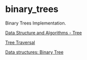 # binary_trees
Binary Trees Implementation.

[Data Structure and Algorithms - Tree](https://www.tutorialspoint.com/data_structures_algorithms/tree_data_structure.htm)

[Tree Traversal](https://www.programiz.com/dsa/tree-traversal)

[Data structures: Binary Tree](https://www.youtube.com/watch?v=H5JubkIy_p8&ab_channel=mycodeschool)
